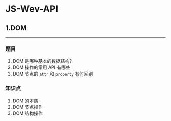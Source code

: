 # JS-Wev-API

## 1.DOM

---

### 题目

1. DOM 是哪种基本的数据结构?
2. DOM 操作的常用 API 有哪些
3. DOM 节点的 `attr` 和 `property` 有何区别

### 知识点

1. DOM 的本质
2. DOM 节点操作
3. DOM 结构操作
